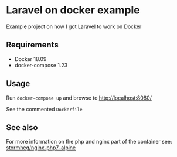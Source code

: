 # Laravel on docker example
Example project on how I got Laravel to work on Docker

## Requirements
- Docker 18.09
- docker-compose 1.23

## Usage
Run `docker-compose up` and browse to [http://localhost:8080/](http://localhost:8080/)

See the commented `Dockerfile`

## See also
For more information on the php and nginx part of the container see: [stormheg/nginx-php7-alpine](https://github.com/Stormheg/nginx-php7-alpine)

